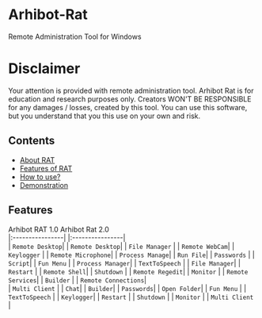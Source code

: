 # Arhibot-Rat

Remote Administration Tool for Windows


# Disclaimer
Your attention is provided with remote administration tool. Arhibot Rat is for education and research purposes only. Creators WON'T BE RESPONSIBLE for any damages / losses, created by this tool. You can use this software, but you understand that you this use on your own and risk.

## Contents
- [About RAT](#about-rat)
- [Features of RAT](#features)
- [How to use?](#quick-start)
- [Demonstration](#demonstration)

## Features

Arhibot RAT 1.0         Arhibot Rat 2.0                    
|:----------------|  |:----------------|                
| `Remote Desktop`|  | `Remote Desktop`|
| `File Manager`  |  | `Remote WebCam`|
| `Keylogger`     |  | `Remote Microphone`|
| `Process Manage`|  | `Run File`|
| `Passwords`     |  | `Script`|
| `Fun Menu`      |  | `Process Manager`|
| `TextToSpeech`  |  | `File Manager`|
| `Restart`       |  | `Remote Shell`|
| `Shutdown`      |  | `Remote Regedit`|
| `Monitor`       |  | `Remote Services`|
| `Builder`       |  | `Remote Connections`|            
| `Multi Client`  |  | `Chat`|
                     | `Builder`|
                     | `Passwords`|
                     | `Open Folder`|
                     | `Fun Menu`      |
                     | `TextToSpeech`  |
                     | `Keylogger`|
                     | `Restart`       |
                     | `Shutdown`      |
                     | `Monitor`       |
                     | `Multi Client`  |
